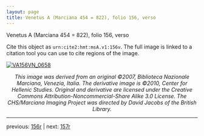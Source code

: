 ```yaml
---
layout: page
title: Venetus A (Marciana 454 = 822), folio 156, verso
---
```


Venetus A (Marciana 454 = 822), folio 156, verso

Cite this object as `urn:cite2:hmt:msA.v1:156v`.  The full image is linked to a citation tool you can use to cite regions of the image.

[![VA156VN_0658](http://www.homermultitext.org/iipsrv?IIIF=/project/homer/pyramidal/deepzoom/hmt/vaimg/2017a/VA156VN_0658.tif/full/800,/0/default.jpg)](http://www.homermultitext.org/ict2/?urn=urn:cite2:hmt:vaimg.2017a:VA156VN_0658) 

<p style="text-align: center; font-style: italic;">This image was derived from an original ©2007, Biblioteca Nazionale Marciana, Venezia, Italia. The derivative image is ©2010, Center for Hellenic Studies. Original and derivative are licensed under the Creative Commons Attribution-Noncommercial-Share Alike 3.0 License. The CHS/Marciana Imaging Project was directed by David Jacobs of the British Library.</p>

---

previous: [156r](../156r/) | next: [157r](../157r/)
